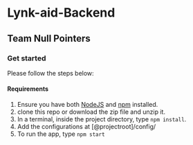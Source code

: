 # Lynk-aid-Backend 
## Team Null Pointers

### Get started

Please follow the steps below:

#### Requirements

1. Ensure you have both [NodeJS][node] and [npm][npm] installed.
2. clone this repo or download the zip file and unzip it.
3. In a terminal, inside the project directory, type `npm install`.
4. Add the configurations at [@projectroot]/config/
5. To run the app, type `npm start`


[node]: https://nodejs.org/en/
[npm]: https://www.npmjs.com/
